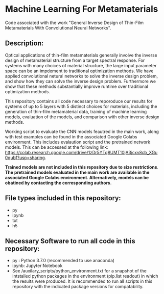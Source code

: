 # Machine Learning For Metamaterials

Code associated with the work "General Inverse Design of Thin-Film Metamaterials With Convolutional Neural Networks". 

## Description:

Optical applications of thin-film metamaterials generally involve the inverse design of metamaterial structure from a target spectral response. For systems with many choices of material structure, the large input parameter space can be an impdement to traditional optimization methods. We have applied convolutional netural networks to solve the inverse design problem, and show how they can solve the inverse design problem. Furthermore we show that these methods substantially improve runtime over traditional optimization methods.

This repository contains all code necessary to reporoduce our results for systems of up to 5 layers with 5 distinct choices for materials, including the generation of thin-film metamaterial data, training of machine learning models, evaluation of the models, and comparison with other inverse design methods.

Working script to evaluate the CNN models feautred in the main work, along with test examples can be found in the associated Google Colabs environment. This includes evalaution script and the pretrained network models. This can be accessed at the following link:
https://colab.research.google.com/drive/1zDr5YTg8UMT10jA3jcxv8cb_XGu0qub1?usp=sharing. 

__Trained models are not included in this repository due to size restrictions. The pretrained models evaluated in the main work are available in the associated Google Colabs environment. Alternatively, models can be obatined by contacting the corresponding authors.__


## File types included in this repository:
- py 
- ipynb
- txt
- h5


## Necessary Software to run all code in this repository:
- py   : Python 3.7.0 (recommended to use anaconda)
- ipynb: Jupyter Notebook
- See /auxilary_scripts/python_environment.txt for a snapshot of the intstalled python packages in the environment (pip.list readout) in which the results were produced. It is recommended to run all scripts in this repository with the indicated package versions for compatability.

